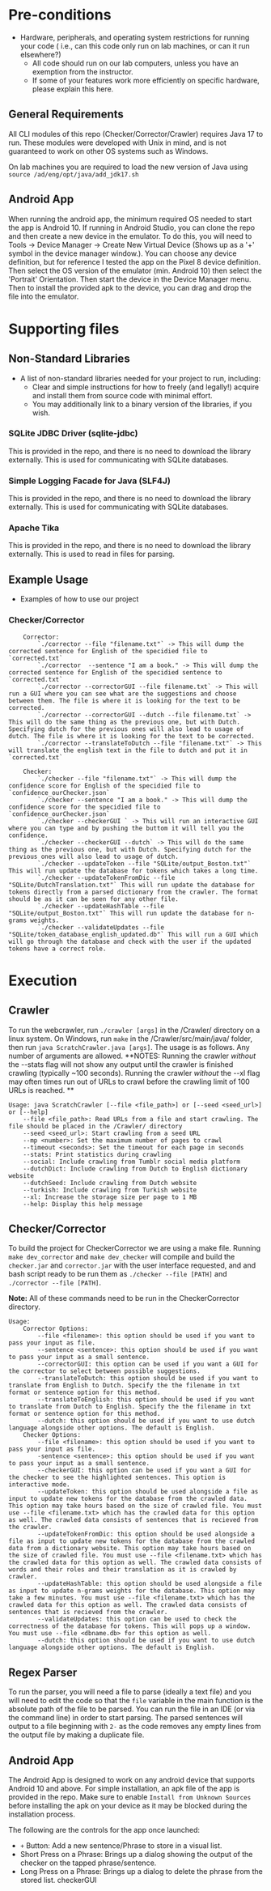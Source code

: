 # Pre-conditions
- Hardware, peripherals, and operating system restrictions for running your code ( i.e., can this code only run on lab machines, or can it run elsewhere?)
    - All code should run on our lab computers, unless you have an exemption from the instructor.
    - If some of your features work more efficiently on specific hardware, please explain this here.
## General Requirements
All CLI modules of this repo (Checker/Corrector/Crawler) requires Java 17 to run. These modules were developed with Unix in mind, and is not guaranteed to work on other OS systems such as Windows.

On lab machines you are required to load the new version of Java using `source /ad/eng/opt/java/add_jdk17.sh`

## Android App 
When running the android app, the minimum required OS needed to start the app is Android 10. If running in Android Studio, you can clone the repo and then create a new device in the 
emulator. To do this, you will need to Tools -> Device Manager -> Create New Virtual Device (Shows up as a '+' symbol in the device manager window.). You can choose any
device definition, but for reference I tested the app on the Pixel 8 device definition. Then select the OS version of the emulator (min. Android 10) then select the 'Portrait' Orientation. Then
start the device in the Device Manager menu. Then to install the provided apk to the device, you can drag and drop the file into the emulator.

# Supporting files
## Non-Standard Libraries
- A list of non-standard libraries needed for your project to run, including:
    - Clear and simple instructions for how to freely (and legally!) acquire and install them from source code with minimal effort.
    - You may additionally link to a binary version of the libraries, if you wish.
### SQLite JDBC Driver (sqlite-jdbc)
This is provided in the repo, and there is no need to download the library externally. This is used for communicating with SQLite databases.

### Simple Logging Facade for Java (SLF4J)
This is provided in the repo, and there is no need to download the library externally. This is used for communicating with SQLite databases.

### Apache Tika
This is provided in the repo, and there is no need to download the library externally. This is used to read in files for parsing.
## Example Usage
- Examples of how to use our project
### Checker/Corrector
```
    Corrector:
        `./corrector --file "filename.txt"` -> This will dump the corrected sentence for English of the specidied file to `corrected.txt`
        `./corrector  --sentence "I am a book." -> This will dump the corrected sentence for English of the specidied sentence to `corrected.txt`
        `./corrector --correctorGUI --file filename.txt` -> This will run a GUI where you can see what are the suggestions and choose between them. The file is where it is looking for the text to be corrected.
        `./corrector --correctorGUI --dutch --file filename.txt` -> This will do the same thing as the previous one, but with Dutch. Specifying dutch for the previous ones will also lead to usage of dutch. The file is where it is looking for the text to be corrected.
        `./corrector --translateToDutch --file "filename.txt"` -> This will translate the english text in the file to dutch and put it in `corrected.txt`

    Checker:
        `./checker --file "filename.txt"` -> This will dump the confidence score for English of the specidied file to `confidence_ourChecker.json`
        `./checker --sentence "I am a book." -> This will dump the confidence score for the specidied file to `confidence_ourChecker.json`
        `./checker --checkerGUI ` -> This will run an interactive GUI where you can type and by pushing the buttom it will tell you the confidence.
        `./checker --checkerGUI --dutch` -> This will do the same thing as the previous one, but with Dutch. Specifying dutch for the previous ones will also lead to usage of dutch.
        `./checker --updateToken --file "SQLite/output_Boston.txt"` This will run update the database for tokens which takes a long time.
        `./checker --updateTokenFromDic --file "SQLite/DutchTranslation.txt"` This will run update the database for tokens directly from a parsed dictionary from the crawler. The format should be as it can be seen for any other file.
        `./checker --updateHashTable --file "SQLite/output_Boston.txt"` This will run update the database for n-grams weights.
        `./checker --validateUpdates --file "SQLite/token_database_english_updated.db"` This will run a GUI which will go through the database and check with the user if the updated tokens have a correct role.
```

# Execution

## Crawler
To run the webcrawler, run `./crawler [args]` in the /Crawler/ directory on a linux system. On Windows, run `make` in the /Crawler/src/main/java/ folder, then run `java ScratchCrawler.java [args]`. The usage is as follows. Any number of arguments are allowed. **NOTES: Running the crawler *without* the --stats flag will not show any output until the crawler is finished crawling (typically ~100 seconds). Running the crawler *without* the --xl flag may often times run out of URLs to crawl before the crawling limit of 100 URLs is reached.   **
```
Usage: java ScratchCrawler [--file <file_path>] or [--seed <seed_url>] or [--help]
    --file <file_path>: Read URLs from a file and start crawling. The file should be placed in the /Crawler/ directory
    --seed <seed_url>: Start crawling from a seed URL
    --mp <number>: Set the maximum number of pages to crawl
    --timeout <seconds>: Set the timeout for each page in seconds
    --stats: Print statistics during crawling
    --social: Include crawling from Tumblr social media platform
    --dutchDict: Include crawling from Dutch to English dictionary website
    --dutchSeed: Include crawling from Dutch website
    --turkish: Include crawling from Turkish website
    --xl: Increase the storage size per page to 1 MB
    --help: Display this help message
```


## Checker/Corrector
To build the project for CheckerCorrector we are using a make file. Running `make dev_corrector` and `make dev_checker` will compile and build the `checker.jar` and `corrector.jar` with the user interface requested, and and bash script ready to be run them as `./checker --file [PATH]` and `./corrector --file [PATH]`.

**Note:** All of these commands need to be run in the CheckerCorrector directory.
```
Usage:
    Corrector Options:
        --file <filename>: this option should be used if you want to pass your input as file.
        --sentence <sentence>: this option should be used if you want to pass your input as a small sentence.
        --correctorGUI: this option can be used if you want a GUI for the corrector to select between possible suggestions.
        --translateToDutch: this option should be used if you want to translate from English to Dutch. Specify the the filename in txt format or sentence option for this method.
        --translateToEnglish: this option should be used if you want to translate from Dutch to English. Specify the the filename in txt format or sentence option for this method.
        --dutch: this option should be used if you want to use dutch language alongside other options. The default is English.
    Checker Options:
        --file <filename>: this option should be used if you want to pass your input as file.
        -sentence <sentence>: this option should be used if you want to pass your input as a small sentence.
        --checkerGUI: this option can be used if you want a GUI for the checker to see the highlighted sentences. This option is interactive mode.
        --updateToken: this option should be used alongside a file as input to update new tokens for the database from the crawled data. This option may take hours based on the size of crawled file. You must use --file <filename.txt> which has the crawled data for this option as well. The crawled data consists of sentences that is recieved from the crawler. 
        --updateTokenFromDic: this option should be used alongside a file as input to update new tokens for the database from the crawled data from a dictionary website. This option may take hours based on the size of crawled file. You must use --file <filename.txt> which has the crawled data for this option as well. The crawled data consists of words and their roles and their translation as it is crawled by crawler.
        --updateHashTable: this option should be used alongside a file as input to update n-grams weights for the database. This option may take a few minutes. You must use --file <filename.txt> which has the crawled data for this option as well. The crawled data consists of sentences that is recieved from the crawler. 
        --validateUpdates: this option can be used to check the correctness of the database for tokens. This will pops up a window. You must use --file <dbname.db> for this option as well.
        --dutch: this option should be used if you want to use dutch language alongside other options. The default is English.
```
## Regex Parser
To run the parser, you will need a file to parse (ideally a text file) and you will need to edit the code so that the `file` variable in the main function is the absolute path of the file to be parsed. You can run the file in an IDE (or via the command line) in order to start parsing. The parsed sentences will output to a file beginning with `2-` as the code removes any empty lines from the output file by making a duplicate file.

## Android App
The Android App is designed to work on any android device that supports Android 10 and above. For simple installation, an apk file of the app is provided in the repo. Make sure to enable `Install from Unknown Sources` before installing the apk on your device as it may be blocked during the installation process. 

The following are the controls for the app once launched:
- `+` Button: Add a new sentence/Phrase to store in a visual list.
- Short Press on a Phrase: Brings up a dialog showing the output of the checker on the tapped phrase/sentence.
- Long Press on a Phrase: Brings up a dialog to delete the phrase from the stored list.
checkerGUI
